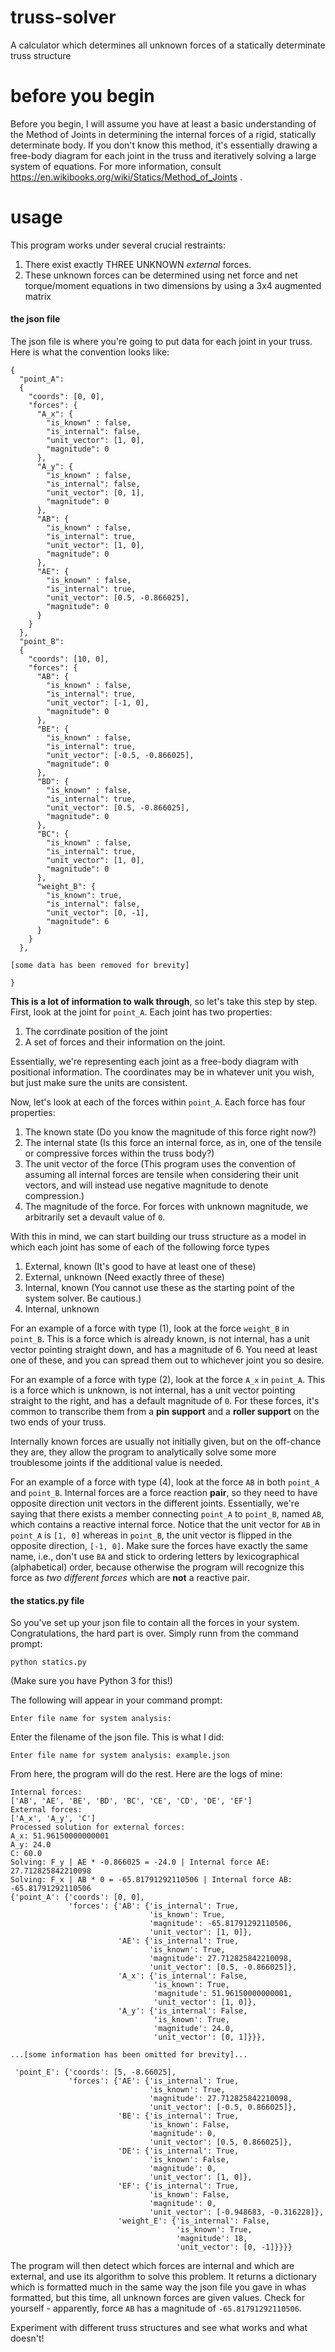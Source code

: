# truss-solver
A calculator which determines all unknown forces of a statically determinate truss structure

# before you begin

Before you begin, I will assume you have at least a basic understanding of the Method of Joints in determining the internal forces of a rigid, statically determinate body. If you don't know this method, it's essentially drawing a free-body diagram for each joint in the truss and iteratively solving a large system of equations. For more information, consult https://en.wikibooks.org/wiki/Statics/Method_of_Joints .

# usage

This program works under several crucial restraints:
1. There exist exactly THREE UNKNOWN *external* forces.
2. These unknown forces can be determined using net force and net torque/moment equations in two dimensions by using a 3x4 augmented matrix

#### the json file

The json file is where you're going to put data for each joint in your truss. Here is what the convention looks like:

```
{
  "point_A":
  {
    "coords": [0, 0],
    "forces": {
      "A_x": {
        "is_known" : false,
        "is_internal": false,
        "unit_vector": [1, 0],
        "magnitude": 0
      },
      "A_y": {
        "is_known" : false,
        "is_internal": false,
        "unit_vector": [0, 1],
        "magnitude": 0
      },
      "AB": {
        "is_known" : false,
        "is_internal": true,
        "unit_vector": [1, 0],
        "magnitude": 0
      },
      "AE": {
        "is_known" : false,
        "is_internal": true,
        "unit_vector": [0.5, -0.866025],
        "magnitude": 0
      }
    }
  },
  "point_B":
  {
    "coords": [10, 0],
    "forces": {
      "AB": {
        "is_known" : false,
        "is_internal": true,
        "unit_vector": [-1, 0],
        "magnitude": 0
      },
      "BE": {
        "is_known" : false,
        "is_internal": true,
        "unit_vector": [-0.5, -0.866025],
        "magnitude": 0
      },
      "BD": {
        "is_known" : false,
        "is_internal": true,
        "unit_vector": [0.5, -0.866025],
        "magnitude": 0
      },
      "BC": {
        "is_known" : false,
        "is_internal": true,
        "unit_vector": [1, 0],
        "magnitude": 0
      },
      "weight_B": {
        "is_known": true,
        "is_internal": false,
        "unit_vector": [0, -1],
        "magnitude": 6
      }
    }
  },
  
[some data has been removed for brevity]
  
}
```

**This is a lot of information to walk through**, so let's take this step by step. First, look at the joint for `point_A`. Each joint has two properties:

1. The corrdinate position of the joint
2. A set of forces and their information on the joint.

Essentially, we're representing each joint as a free-body diagram with positional information. The coordinates may be in whatever unit you wish, but just make sure the units are consistent.

Now, let's look at each of the forces within `point_A`. Each force has four properties:

1. The known state (Do you know the magnitude of this force right now?)
2. The internal state (Is this force an internal force, as in, one of the tensile or compressive forces within the truss body?)
3. The unit vector of the force (This program uses the convention of assuming all internal forces are tensile when considering their unit vectors, and will instead use negative magnitude to denote compression.)
4. The magnitude of the force. For forces with unknown magnitude, we arbitrarily set a devault value of `0`.

With this in mind, we can start building our truss structure as a model in which each joint has some of each of the following force types
1. External, known (It's good to have at least one of these)
2. External, unknown (Need exactly three of these)
3. Internal, known (You cannot use these as the starting point of the system solver. Be cautious.)
4. Internal, unknown

For an example of a force with type (1), look at the force `weight_B` in `point_B`. This is a force which is already known, is not internal, has a unit vector pointing straight down, and has a magnitude of 6. You need at least one of these, and you can spread them out to whichever joint you so desire.

For an example of a force with type (2), look at the force `A_x` in `point_A`. This is a force which is unknown, is not internal, has a unit vector pointing straight to the right, and has a default magnitude of `0`. For these forces, it's common to transcribe them from a **pin support** and a **roller support** on the two ends of your truss.

Internally known forces are usually not initially given, but on the off-chance they are, they allow the program to analytically solve some more troublesome joints if the additional value is needed.

For an example of a force with type (4), look at the force `AB` in both `point_A` and `point_B`. Internal forces are a force reaction **pair**, so they need to have opposite direction unit vectors in the different joints. Essentially, we're saying that there exists a member connecting `point_A` to `point_B`, named `AB`, which contains a reactive internal force. Notice that the unit vector for `AB` in `point_A` is `[1, 0]` whereas in `point_B`, the unit vector is flipped in the opposite direction, `[-1, 0]`. Make sure the forces have exactly the same name, i.e., don't use `BA` and stick to ordering letters by lexicographical (alphabetical) order, because otherwise the program will recognize this force as *two different forces* which are **not** a reactive pair.

#### the statics.py file

So you've set up your json file to contain all the forces in your system. Congratulations, the hard part is over. Simply runn from the command prompt:

```
python statics.py
```

(Make sure you have Python 3 for this!)

The following will appear in your command prompt:

```
Enter file name for system analysis:
```

Enter the filename of the json file. This is what I did:

```
Enter file name for system analysis: example.json
```

From here, the program will do the rest. Here are the logs of mine:

```
Internal forces:
['AB', 'AE', 'BE', 'BD', 'BC', 'CE', 'CD', 'DE', 'EF']
External forces:
['A_x', 'A_y', 'C']
Processed solution for external forces:
A_x: 51.96150000000001
A_y: 24.0
C: 60.0
Solving: F_y | AE * -0.866025 = -24.0 | Internal force AE: 27.712825842210098
Solving: F_x | AB * 0 = -65.81791292110506 | Internal force AB: -65.81791292110506
{'point_A': {'coords': [0, 0],
             'forces': {'AB': {'is_internal': True,
                               'is_known': True,
                               'magnitude': -65.81791292110506,
                               'unit_vector': [1, 0]},
                        'AE': {'is_internal': True,
                               'is_known': True,
                               'magnitude': 27.712825842210098,
                               'unit_vector': [0.5, -0.866025]},
                        'A_x': {'is_internal': False,
                                'is_known': True,
                                'magnitude': 51.96150000000001,
                                'unit_vector': [1, 0]},
                        'A_y': {'is_internal': False,
                                'is_known': True,
                                'magnitude': 24.0,
                                'unit_vector': [0, 1]}}},

...[some information has been omitted for brevity]...

 'point_E': {'coords': [5, -8.66025],
             'forces': {'AE': {'is_internal': True,
                               'is_known': True,
                               'magnitude': 27.712825842210098,
                               'unit_vector': [-0.5, 0.866025]},
                        'BE': {'is_internal': True,
                               'is_known': False,
                               'magnitude': 0,
                               'unit_vector': [0.5, 0.866025]},
                        'DE': {'is_internal': True,
                               'is_known': False,
                               'magnitude': 0,
                               'unit_vector': [1, 0]},
                        'EF': {'is_internal': True,
                               'is_known': False,
                               'magnitude': 0,
                               'unit_vector': [-0.948683, -0.316228]},
                        'weight_E': {'is_internal': False,
                                     'is_known': True,
                                     'magnitude': 18,
                                     'unit_vector': [0, -1]}}}}
```

The program will then detect which forces are internal and which are external, and use its algorithm to solve this problem. It returns a dictionary which is formatted much in the same way the json file you gave in whas formatted, but this time, all unknown forces are given values. Check for yourself - apparently, force `AB` has a magnitude of `-65.81791292110506`.

Experiment with different truss structures and see what works and what doesn't!
